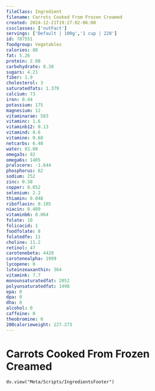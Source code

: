 ```yaml
---
fileClass: Ingredient
filename: Carrots Cooked From Frozen Creamed
created: 2024-12-21T19:27:02-06:00
cssclasses: ['nutFact']
servings: ['Default | 100g','1 cup | 228']
id: 787551
foodgroup: Vegetables
calories: 88
fat: 5.26
protein: 2.08
carbohydrate: 8.38
sugars: 4.21
fiber: 1.9
cholesterol: 3
saturatedfats: 1.379
calcium: 73
iron: 0.44
potassium: 175
magnesium: 12
vitaminarae: 503
vitaminc: 1.6
vitaminb12: 0.13
vitamind: 0.6
vitamine: 0.68
netcarbs: 6.48
water: 83.08
omega3s: 92
omega6s: 1405
pralscore: -1.644
phosphorus: 62
sodium: 252
zinc: 0.38
copper: 0.052
selenium: 2.2
thiamin: 0.048
riboflavin: 0.105
niacin: 0.409
vitaminb6: 0.064
folate: 10
folicacid: 1
foodfolate: 8
folatedfe: 11
choline: 11.2
retinol: 47
carotenebeta: 4420
carotenealpha: 1999
lycopene: 0
luteinzeaxanthin: 364
vitamink: 7.7
monounsaturatedfat: 2052
polyunsaturatedfat: 1498
epa: 0
dpa: 0
dha: 0
alcohol: 0
caffeine: 0
theobromine: 0
200calorieweight: 227.273
---
```


# Carrots Cooked From Frozen Creamed

```dataviewjs
dv.view("Meta/Scripts/IngredientsFooter")
```